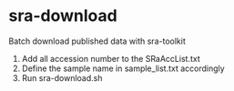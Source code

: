 # sra-download
Batch download published data with sra-toolkit

1. Add all accession number to the SRaAccList.txt
2. Define the sample name in sample_list.txt accordingly
3. Run sra-download.sh